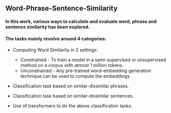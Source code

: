 ## Word-Phrase-Sentence-Similarity

#### In this work, various ways to calculate and evaluate word, phrase and sentence similarity has been explored.


#### The tasks mainly revolve around 4 categories:

* Computing Word Similarity in 2 settings:
  * Constrained - To train a model in a semi-supervised or unsupervised method on a corpus with atmost 1 million tokens.
  * Unconstrained - Any pre-trained word-embedding generation technique can be used to compute the embeddings.
 
* Classification task based on similar-dissimilar phrases.

* Classification task based on similar-dissimilar sentences.

* Use of transformers to do the above classification tasks.

